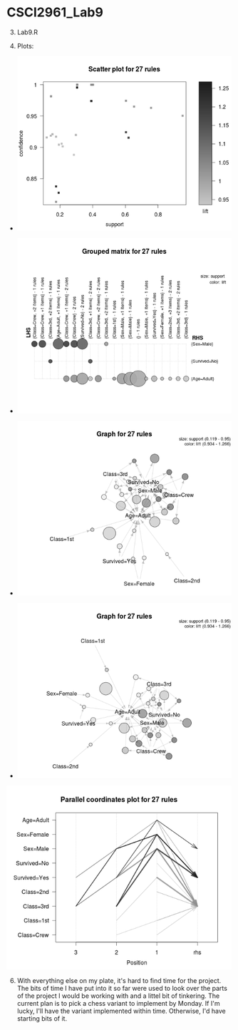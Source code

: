 # CSCI2961_Lab9

3. Lab9.R

4. Plots:
  * ![Alt text](https://github.com/MonkStrom/CSCI2961_Lab9/blob/master/Scatter.png)

  * ![Alt text](https://github.com/MonkStrom/CSCI2961_Lab9/blob/master/Grouped.png)

  * ![Alt text](https://github.com/MonkStrom/CSCI2961_Lab9/blob/master/Graph.png)

  * ![Alt text](https://github.com/MonkStrom/CSCI2961_Lab9/blob/master/GraphItems.png)

  ![Alt text](https://github.com/MonkStrom/CSCI2961_Lab9/blob/master/Paracoord.png)

6. With everything else on my plate, it's hard to find time for the project. The bits of time I have put into it so far were used to look over the parts of the project I would be working with and a littel bit of tinkering. The current plan is to pick a chess variant to implement by Monday. If I'm lucky, I'll have the variant implemented within time. Otherwise, I'd have starting bits of it. 